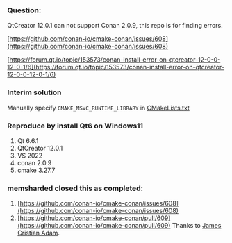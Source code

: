 ### Question:
  QtCreator 12.0.1 can not support Conan 2.0.9, this repo is for finding errors.
  
  [https://github.com/conan-io/cmake-conan/issues/608](https://github.com/conan-io/cmake-conan/issues/608)
  
  [https://forum.qt.io/topic/153573/conan-install-error-on-qtcreator-12-0-0-12-0-1/6](https://forum.qt.io/topic/153573/conan-install-error-on-qtcreator-12-0-0-12-0-1/6)


### Interim solution
  Manually specify `CMAKE_MSVC_RUNTIME_LIBRARY` in [CMakeLists.txt](https://github.com/0xlitf/UsingSpdlog/blob/main/CMakeLists.txt)
  

### Reproduce by install Qt6 on Windows11
1. Qt 6.6.1
2. QtCreator 12.0.1
3. VS 2022
4. conan 2.0.9
5. cmake 3.27.7

### memsharded closed this as completed:
1. [https://github.com/conan-io/cmake-conan/issues/608](https://github.com/conan-io/cmake-conan/issues/608)
2. [https://github.com/conan-io/cmake-conan/pull/609](https://github.com/conan-io/cmake-conan/pull/609)
Thanks to [James](https://github.com/memsharded) [Cristian Adam](https://github.com/cristianadam).
